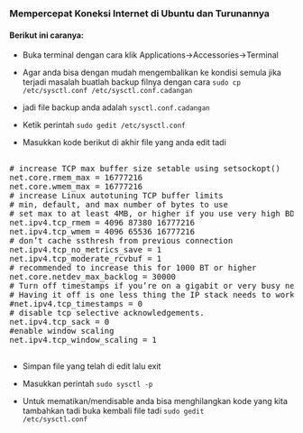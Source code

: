 <h3>Mempercepat Koneksi Internet di Ubuntu dan Turunannya</h3>

<h4>Berikut ini caranya:</h4>

- Buka terminal dengan cara klik Applications->Accessories->Terminal

- Agar anda bisa dengan mudah mengembalikan ke kondisi semula jika terjadi masalah buatlah backup filnya dengan cara
<code>sudo cp /etc/sysctl.conf /etc/sysctl.conf.cadangan </code>

- jadi file backup anda adalah <code>sysctl.conf.cadangan</code>

- Ketik perintah
<code>sudo gedit /etc/sysctl.conf</code>

- Masukkan kode berikut di akhir file yang anda edit tadi
<pre>
<!---- start script ----->
# increase TCP max buffer size setable using setsockopt()
net.core.rmem_max = 16777216
net.core.wmem_max = 16777216
# increase Linux autotuning TCP buffer limits
# min, default, and max number of bytes to use
# set max to at least 4MB, or higher if you use very high BDP paths
net.ipv4.tcp_rmem = 4096 87380 16777216
net.ipv4.tcp_wmem = 4096 65536 16777216
# don’t cache ssthresh from previous connection
net.ipv4.tcp_no_metrics_save = 1
net.ipv4.tcp_moderate_rcvbuf = 1
# recommended to increase this for 1000 BT or higher
net.core.netdev_max_backlog = 30000
# Turn off timestamps if you’re on a gigabit or very busy network
# Having it off is one less thing the IP stack needs to work on
#net.ipv4.tcp_timestamps = 0
# disable tcp selective acknowledgements.
net.ipv4.tcp_sack = 0
#enable window scaling
net.ipv4.tcp_window_scaling = 1 
<!---- end script ------>
</pre>
- Simpan file yang telah di edit lalu exit

- Masukkan perintah
<code>sudo sysctl -p</code>

- Untuk mematikan/mendisable anda bisa menghilangkan kode yang kita tambahkan tadi buka kembali file tadi
<code>sudo gedit /etc/sysctl.conf</code>
